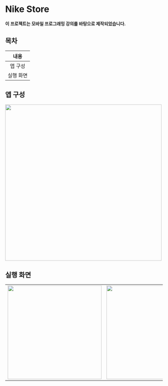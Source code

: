# Nike Store

**이 프로젝트는 모바일 프로그래밍 강의를 바탕으로 제작되었습니다.**

## 목차

|   내용    |
| :-------: |
| 앱 구성 |
| 실행 화면  |


## 앱 구성

<img src="https://user-images.githubusercontent.com/28584213/99254176-48953000-2855-11eb-8859-71fd78601cc5.png" width="500"/>

## 실행 화면

<div style="text-align: center"><table><tr>
  <td style="text-align: center">
    <img src="https://user-images.githubusercontent.com/28584213/99253872-d3c1f600-2854-11eb-9b76-a39fd7900343.png" width="300"/>
</td>
  <td style="text-align: center">
    <img src="https://user-images.githubusercontent.com/28584213/99253876-d4f32300-2854-11eb-9c96-a92018082f40.png" width="300"/>
</td>
  <td style="text-align: center">
<img src="https://user-images.githubusercontent.com/28584213/99253877-d58bb980-2854-11eb-91be-4f3b367f5bec.png" width="300"/>
</td>
</tr>
</table></div>
